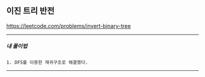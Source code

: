 ## 이진 트리 반전

https://leetcode.com/problems/invert-binary-tree

---

<h5>내 풀이법</h5>

    1. DFS를 이용한 재귀구조로 해결했다.

---
